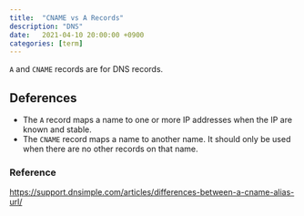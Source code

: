 ```yaml
---
title:  "CNAME vs A Records"
description: "DNS"
date:   2021-04-10 20:00:00 +0900
categories: [term]
---
```



`A` and `CNAME` records are for DNS records.


## Deferences

- The `A` record maps a name to one or more IP addresses when the IP are known and stable.
- The `CNAME` record maps a name to another name. It should only be used when there are no other records on that name.

### Reference

https://support.dnsimple.com/articles/differences-between-a-cname-alias-url/